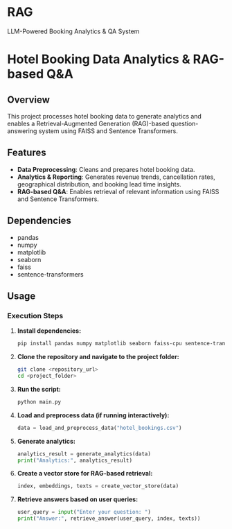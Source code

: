 # RAG
LLM-Powered Booking Analytics &amp; QA System
# Hotel Booking Data Analytics & RAG-based Q&A

## Overview

This project processes hotel booking data to generate analytics and enables a Retrieval-Augmented Generation (RAG)-based question-answering system using FAISS and Sentence Transformers.

## Features

- **Data Preprocessing**: Cleans and prepares hotel booking data.
- **Analytics & Reporting**: Generates revenue trends, cancellation rates, geographical distribution, and booking lead time insights.
- **RAG-based Q&A**: Enables retrieval of relevant information using FAISS and Sentence Transformers.

## Dependencies

- pandas
- numpy
- matplotlib
- seaborn
- faiss
- sentence-transformers

## Usage

### Execution Steps

1. **Install dependencies:**

   ```sh
   pip install pandas numpy matplotlib seaborn faiss-cpu sentence-transformers
   ```

2. **Clone the repository and navigate to the project folder:**

   ```sh
   git clone <repository_url>
   cd <project_folder>
   ```

3. **Run the script:**

   ```sh
   python main.py
   ```

4. **Load and preprocess data (if running interactively):**

   ```python
   data = load_and_preprocess_data("hotel_bookings.csv")
   ```

5. **Generate analytics:**

   ```python
   analytics_result = generate_analytics(data)
   print("Analytics:", analytics_result)
   ```

6. **Create a vector store for RAG-based retrieval:**

   ```python
   index, embeddings, texts = create_vector_store(data)
   ```

7. **Retrieve answers based on user queries:**

   ```python
   user_query = input("Enter your question: ")
   print("Answer:", retrieve_answer(user_query, index, texts))
   ```

##

